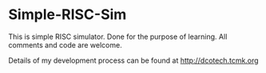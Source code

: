 Simple-RISC-Sim
===============

This is simple RISC simulator.  Done for the purpose of learning.  All comments and code are welcome.

Details of my development process can be found at http://dcotech.tcmk.org

